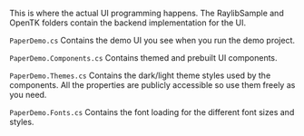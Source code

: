 This is where the actual UI programming happens. The RaylibSample and OpenTK folders contain the backend implementation for the UI.

`PaperDemo.cs`
Contains the demo UI you see when you run the demo project.

`PaperDemo.Components.cs`
Contains themed and prebuilt UI components.

`PaperDemo.Themes.cs`
Contains the dark/light theme styles used by the components. All the properties are publicly accessible so use them freely as you need.

`PaperDemo.Fonts.cs`
Contains the font loading for the different font sizes and styles.
